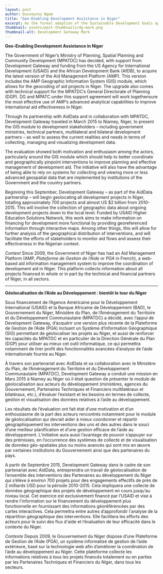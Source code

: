 ```yaml
---
layout: post
author: Ousseynou Ngom
title: "Geo-Enabling Development Assistance in Niger"
excerpt: As the formal adoption of the Sustainable Development Goals approaches, we already know what the SDGs will be – now it’s time to talk seriously about...
thumbnail: assets/post-thumbnails/dg-mark.png
thumbnail-alt: Development Gateway Mark
---
```


**Geo-Enabling Development Assistance in Niger**
 
The Government of Niger’s Ministry of Planning, Spatial Planning and Community Development (MPATDC) has decided, with support from Development Gateway and funding from the US Agency for International Development (USAID) and the African Development Bank (AfDB), to acquire the latest version of the Aid Management Platform (AMP). This version includes the AMP Geographic Information System (GIS) module, which allows for the geocoding of aid projects in Niger. The upgrade also comes with technical support for the MPATDC’s General Directorate of Planning (DGP). DG and MPATC under this support agreement will work togethensure the most effective use of AMP’s advanced analytical capabilities to improve international aid effectiveness in Niger.

Through its partnership with AidData and in collaboration with MPATDC, Development Gateway traveled in March 2015 to Niamey, Niger, to present the GIS module to development stakeholders – including government ministries, technical partners, multilateral and bilateral development partners – as well to assess the current realities and needs in terms of collecting, managing and visualizing development data.

The evaluation showed both motivation and enthusiasm among the actors, particularly around the GIS module which should help to better coordinate and geographically pinpoint interventions to improve planning and effective management of development aid. The initiative will also have the advantage of being able to rely on systems for collecting and viewing more or less advanced geospatial data that are implemented by institutions of the Government and the country partners.

Beginning this September, Development Gateway – as part of the AidData partnership – will begin geolocating all development projects in Niger, totalling approximately 700 projects and almost US $2 billion from 2010-2015. This will involve the collection of geographic data about ongoing development projects down to the local level. Funded by USAID Higher Education Solutions Network, this work aims to make information on financing for development more functional by providing georeferenced information through interactive maps. Among other things, this will allow for further analysis of the geographical distribution of interventions, and will facilitate the efforts of stakeholders to monitor aid flows and assess their effectiveness in the Nigerian context.

*Context*
Since 2009, the Government of Niger has had an Aid Management Platform (AMP, *Plateforme de Gestion de l’Aide* or *PGA* in French), a web-based aid information management system to improve the coordination of development aid in Niger. This platform collects information about all projects financed in whole or in part by the technical and financial partners of Niger, in all sectors.

- - - - - -

**Géolocalisation de l’Aide au Développement : bientôt le tour du Niger**

Sous financement de l’Agence Américaine pour le Développement International (USAID) et la Banque Africaine de Développement (BAD), le Gouvernement du Niger, Ministère du Plan, de l’Aménagement du Territoire et du Développement Communautaire (MPATDC) a décidé, avec l’appui de Development Gateway, d’acquérir une version plus récente de la Plateforme de Gestion de l’Aide (PGA) incluant un Système d’Information Géographique (SIG) permettant de géolocaliser les projets au Niger, et aussi de renforcer les capacités du MPATDC et en particulier de la Direction Générale du Plan (DGP) pour utiliser au mieux cet outil informatique, ce qui permettra notamment de tirer profit des fonctionnalités avancées d’analyse de l’aide internationale fournie au Niger.

À travers son partenariat avec AidData et sa collaboration avec le Ministère du Plan, de l’Aménagement du Territoire et du Développement Communautaire (MPATDC), Development Gateway a conduit une mission en Mars 2015 à Niamey au Niger où il était question de présenter le module de géolocalisation aux acteurs du développement (ministères, agences du Gouvernement, Partenaires Techniques et Financiers multilatéraux et bilatéraux, etc.), d’évaluer l’existant et les besoins en termes de collecte, gestion et visualisation des données relatives à l’aide au développement.

Les résultats de l’évaluation ont fait état d’une motivation et d’un enthousiasme de la part des acteurs rencontrés notamment pour le module de géolocalisation qui devrait aider à mieux coordonner et répartir géographiquement les interventions des uns et des autres dans le souci d’une meilleur planification et d’une gestion efficace de l’aide au développement. L’initiative aura aussi l’avantage de pouvoir s’appuyer sur des prémisses, en l’occurrence des systèmes de collecte et de visualisation de données géo-spatiales plus ou moins avancés qui sont mis en œuvre par certaines institutions du Gouvernement ainsi que des partenaires du pays.

A partir de Septembre 2015, Development Gateway dans le cadre de son partenariat avec AidData, entreprendra un travail de géolocalisation de l’ensemble des interventions des Partenaires au développement du Niger qui s’élève à environ 700 projets pour des engagements effectifs de près de 2 milliards USD pour la période 2010-2015. Cela impliquera une collecte de données géographique des projets de développement en cours jusqu’au niveau local. Cet exercice est exclusivement financé par l’USAID et vise à rendre l'information sur le financement du développement plus fonctionnelle en fournissant des informations géoréférencées par des cartes interactives. Cela permettra entre autres d’approfondir l'analyse de la répartition géographique des interventions. Elle facilitera les efforts des acteurs pour le suivi des flux d'aide et l’évaluation de leur efficacité dans le contexte du Niger.
 
*Contexte*
Depuis 2009, le Gouvernement du Niger dispose d’une Plateforme de Gestion de l’Aide (PGA), un système informatisé de gestion de l’aide  extérieure, basé sur la technologie web afin d’améliorer la coordination de l’aide au développement au Niger. Cette plateforme collecte les informations relatives à tous les projets financés totalement ou en parties par les Partenaires Techniques et Financiers du Niger, dans tous les secteurs.
